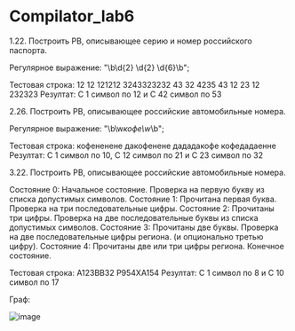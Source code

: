 # Compilator_lab6

1.22. Построить РВ, описывающее серию и номер российского паспорта.

Регулярное выражение: "\b\d{2} \d{2} \d{6}\b";

Тестовая строка: 12 12 121212 3243323232 43 32 4235 43 12 23 12 232323 
Резултат: С 1 символ по 12 и С 42 символ по 53



2.26. Построить РВ, описывающее российские автомобильные номера.

Регулярное выражение: "\b\w*кофе\w*\b";

Тестовая строка: кофененене дакофенене дададакофе кофедадаенне  
Резултат: С 1 символ по 10, С 12 символ по 21 и С 23 символ по 32



3.22. Построить РВ, описывающее российские автомобильные номера.

Состояние 0: Начальное состояние.
Проверка на первую букву из списка допустимых символов.
Состояние 1: Прочитана первая буква.
Проверка на три последовательные цифры.
Состояние 2: Прочитаны три цифры.
Проверка на две последовательные буквы из списка допустимых символов.
Состояние 3: Прочитаны две буквы.
Проверка на две последовательные цифры региона. (и опционально третью цифру).
Состояние 4: Прочитаны две или три цифры региона. Конечное состояние.

Тестовая строка: А123ВВ32 Р954ХА154
Резултат:  С 1 символ по 8 и С 10 символ по 17


Граф: 

![image](https://github.com/imploCBA/Compilator_lab6/assets/60794005/ba60dfbf-a52c-48cb-bbbb-a70e86975cdb)

